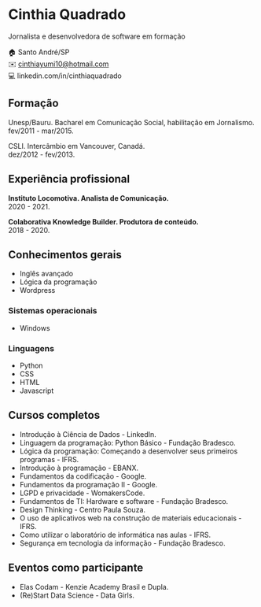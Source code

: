 # Cinthia Quadrado
Jornalista e desenvolvedora de software em formação

:house:    Santo André/SP <br>
:envelope:  cinthiayumi10@hotmail.com <br>
:computer: linkedin.com/in/cinthiaquadrado <br>

## Formação
Unesp/Bauru. Bacharel em Comunicação Social, habilitação em Jornalismo. <br>
fev/2011 - mar/2015.

CSLI. Intercâmbio em Vancouver, Canadá. <br>
dez/2012 - fev/2013.

## Experiência profissional
**Instituto Locomotiva. Analista de Comunicação.**<br>
2020 - 2021.

**Colaborativa Knowledge Builder. Produtora de conteúdo.**<br>
2018 - 2020.

## Conhecimentos gerais
* Inglês avançado
* Lógica da programação
* Wordpress

### Sistemas operacionais
* Windows

### Linguagens
* Python
* CSS
* HTML
* Javascript

## Cursos completos
* Introdução à Ciência de Dados - LinkedIn.
* Linguagem da programação: Python Básico - Fundação Bradesco.
* Lógica da programação: Começando a desenvolver seus primeiros programas - IFRS.
* Introdução à programação - EBANX.
* Fundamentos da codificação - Google.
* Fundamentos da programação II - Google.
* LGPD e privacidade - WomakersCode.
* Fundamentos de TI: Hardware e software - Fundação Bradesco.
* Design Thinking - Centro Paula Souza. 
* O uso de aplicativos web na construção de materiais educacionais - IFRS.
* Como utilizar o laboratório de informática nas aulas - IFRS.
* Segurança em tecnologia da informação - Fundação Bradesco.

## Eventos como participante
* Elas Codam - Kenzie Academy Brasil e Dupla.
* (Re)Start Data Science - Data Girls.
